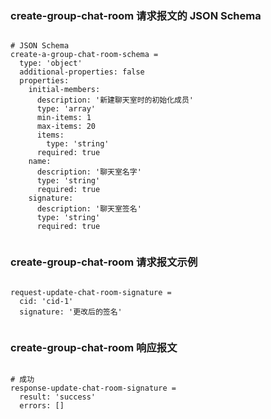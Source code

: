 ### create-group-chat-room 请求报文的 JSON Schema
<pre><code>
# JSON Schema
create-a-group-chat-room-schema =
  type: 'object'
  additional-properties: false
  properties:
    initial-members:
      description: '新建聊天室时的初始化成员'
      type: 'array'
      min-items: 1
      max-items: 20
      items:
        type: 'string'
      required: true
    name:
      description: '聊天室名字'
      type: 'string'
      required: true
    signature:
      description: '聊天室签名'
      type: 'string'
      required: true

</code></pre>

### create-group-chat-room 请求报文示例
<pre><code>
request-update-chat-room-signature =
  cid: 'cid-1'
  signature: '更改后的签名'

</code></pre>

### create-group-chat-room 响应报文
<pre><code>
# 成功
response-update-chat-room-signature =
  result: 'success'
  errors: []

</code></pre>


